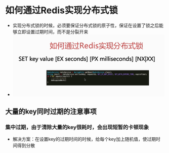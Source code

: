 # 如何通过Redis实现分布式锁

* 实现分布式锁的时候，必须要保证分布式锁的原子性，保证在设置了锁之后能够立即设置过期时间，而不是分裂开来
* ![](/分布式锁/1.png)

## 大量的key同时过期的注意事项

### 集中过期，由于清除大量的key很耗时，会出现短暂的卡顿现象

* 解决方案：在设置key的过期时间的时候，给每个key加上随机值，使过期时间得到分散




